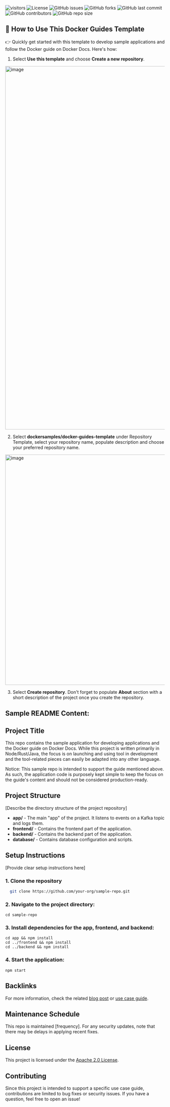 ![visitors](https://visitor-badge.laobi.icu/badge?page_id=dockersamples.docker-guides-template)
![License](https://img.shields.io/github/license/dockersamples/docker-guides-template)
![GitHub issues](https://img.shields.io/github/issues/dockersamples/docker-guides-template)
![GitHub forks](https://img.shields.io/github/forks/dockersamples/docker-guides-template?style=social)
![GitHub last commit](https://img.shields.io/github/last-commit/dockersamples/docker-guides-template)
![GitHub contributors](https://img.shields.io/github/contributors/dockersamples/docker-guides-template)
![GitHub repo size](https://img.shields.io/github/repo-size/dockersamples/docker-guides-template)


## 🎯 How to Use This Docker Guides Template

👉 Quickly get started with this template to develop sample applications and follow the Docker guide on Docker Docs. Here's how:

1. Select **Use this template** and choose **Create a new repository**.

<img width="1144" alt="image" src="https://github.com/user-attachments/assets/d27634f1-1f7e-4e77-bc60-25122467e805">

2. Select **dockersamples/docker-guides-template** under Repository Template, select your repository name, populate description and choose your preferred repository name.

<img width="725" alt="image" src="https://github.com/user-attachments/assets/8fbc6a38-f6ab-4442-b0ad-51ad01794016">

3. Select **Create repository**. Don't forget to populate **About** section with a short description of the project once you create the repository.

## Sample README Content:

## Project Title

This repo contains the sample application for developing applications and the Docker guide on Docker Docs. While this project is written primarily in Node/Rust/Java, the focus is on launching and using tool in development and the tool-related pieces can easily be adapted into any other language.

Notice: This sample repo is intended to support the guide mentioned above. As such, the application code is purposely kept simple to keep the focus on the guide's content and should not be considered production-ready.

## Project Structure
[Describe the directory structure of the project repository]

- **app/** - The main "app" of the project. It listens to events on a Kafka topic and logs them.
- **frontend/** - Contains the frontend part of the application.
- **backend/** - Contains the backend part of the application.
- **database/** - Contains database configuration and scripts.

## Setup Instructions
[Provide clear setup instructions here]


### 1. Clone the repository
 ```bash
   git clone https://github.com/your-org/sample-repo.git
 ```


### 2. Navigate to the project directory:

```
cd sample-repo
```

### 3. Install dependencies for the app, frontend, and backend:

```
cd app && npm install
cd ../frontend && npm install
cd ../backend && npm install
```

### 4. Start the application:

```
npm start
```



## Backlinks
For more information, check the related [blog post](link) or [use case guide](https://docs.docker.com/guides/use-case/kafka/).

## Maintenance Schedule
This repo is maintained [frequency]. For any security updates, note that there may be delays in applying recent fixes.

## License
This project is licensed under the [Apache 2.0 License](/LICENSE.md).

## Contributing

Since this project is intended to support a specific use case guide, contributions are limited to bug fixes or security issues. If you have a question, feel free to open an issue!





